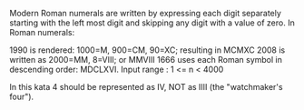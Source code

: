 Modern Roman numerals are written by expressing each digit separately starting with the left most digit and skipping any digit with a value of zero. In Roman numerals:

1990 is rendered: 1000=M, 900=CM, 90=XC; resulting in MCMXC
2008 is written as 2000=MM, 8=VIII; or MMVIII
1666 uses each Roman symbol in descending order: MDCLXVI.
Input range : 1 <= n < 4000

In this kata 4 should be represented as IV, NOT as IIII (the "watchmaker's four").